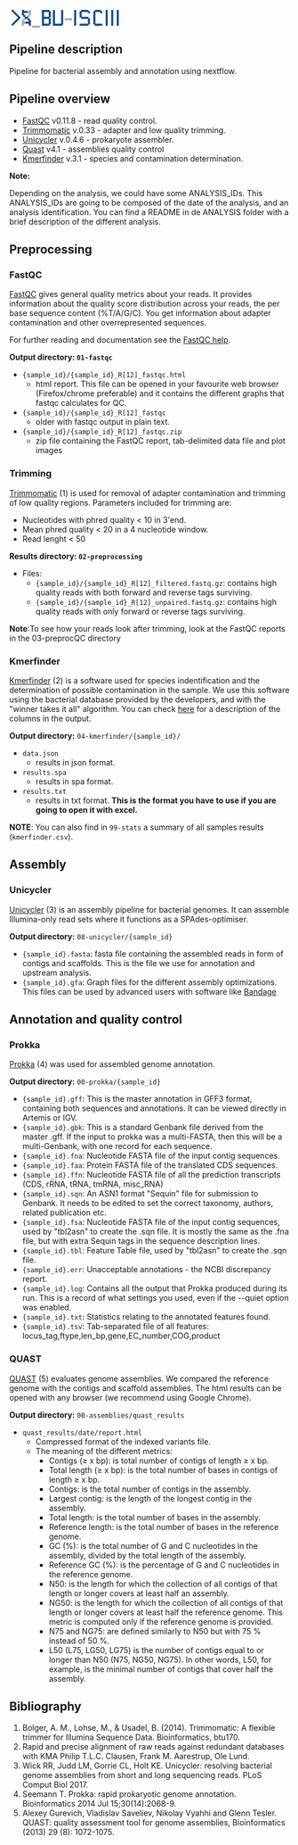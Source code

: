 <p>
<img src="./logo_bu_isciii.png" alt="logo" width="200" align="left"/>
</p>
<br>
<br>

## Pipeline description
Pipeline for bacterial assembly and annotation using nextflow.

## Pipeline overview

* [FastQC](#fastqc) v0.11.8 - read quality control.
* [Trimmomatic](#trimming) v.0.33 - adapter and low quality trimming.
* [Unicycler](#unicycler) v.0.4.6 - prokaryote assembler.
* [Quast](#quast) v4.1 - assemblies quality control
* [Kmerfinder](#kmerfinder) v.3.1 - species and contamination determination.

**Note:**

Depending on the analysis, we could have some ANALYSIS_IDs. This ANALYSIS_IDs are going to be composed of the date of the analysis, and an analysis identification. You can find a README in de ANALYSIS folder with a brief description of the different analysis.

## Preprocessing
### FastQC
[FastQC](http://www.bioinformatics.babraham.ac.uk/projects/fastqc/) gives general quality metrics about your reads. It provides information about the quality score distribution across your reads, the per base sequence content (%T/A/G/C). You get information about adapter contamination and other overrepresented sequences.

For further reading and documentation see the [FastQC help](http://www.bioinformatics.babraham.ac.uk/projects/fastqc/Help/).

**Output directory: `01-fastqc`**

* `{sample_id}/{sample_id}_R[12]_fastqc.html`
  * html report. This file can be opened in your favourite web browser (Firefox/chrome preferable) and it contains the different graphs that fastqc calculates for QC.
* `{sample_id}/{sample_id}_R[12]_fastqc`
  * older with fastqc output in plain text.
* `{sample_id}/{sample_id}_R[12]_fastqc.zip`
  * zip file containing the FastQC report, tab-delimited data file and plot images

### Trimming
[Trimmomatic](http://www.usadellab.org/cms/?page=trimmomatic) (1) is used for removal of adapter contamination and trimming of low quality regions.
Parameters included for trimming are:
-  Nucleotides with phred quality < 10 in 3'end.
-  Mean phred quality < 20 in a 4 nucleotide window.
-  Read lenght < 50

**Results directory: `02-preprocessing`**
- Files:
   - `{sample_id}/{sample_id}_R[12]_filtered.fastq.gz`: contains high quality reads with both forward and reverse tags surviving.
   - `{sample_id}/{sample_id}_R[12]_unpaired.fastq.gz`: contains high quality reads with only forward or reverse tags surviving.

 **Note**:To see how your reads look after trimming, look at the FastQC reports in the 03-preprocQC directory

### Kmerfinder
[Kmerfinder](https://cge.cbs.dtu.dk/services/KmerFinder) (2) is a software used for species indentification and the determination of possible contamination in the sample. We use this software using the bacterial database provided by the developers, and with the "winner takes it all" algorithm. You can check [here](https://cge.cbs.dtu.dk/services/KmerFinder/output.php) for a description of the columns in the output.

**Output directory:** `04-kmerfinder/{sample_id}/`

* `data.json`
  * results in json format.
* `results.spa`
  * results in spa format.
* `results.txt`
  * results in txt format. **This is the format you have to use if you are going to open it with excel.**

**NOTE**: You can also find in `99-stats` a summary of all samples results (`kmerfinder.csv`).

## Assembly
### Unicycler
[Unicycler](https://github.com/rrwick/Unicycler) (3) is an assembly pipeline for bacterial genomes. It can assemble Illumina-only read sets where it functions as a SPAdes-optimiser.

**Output directory:** `08-unicycler/{sample_id}`

* `{sample_id}.fasta`: fasta file containing the assembled reads in form of contigs and scaffolds. This is the file we use for annotation and upstream analysis.
* `{sample_id}.gfa`: Graph files for the different assembly optimizations. This files can be used by advanced users with software like [Bandage](https://github.com/rrwick/Bandage)

## Annotation and quality control
### Prokka
[Prokka](https://github.com/tseemann/prokka) (4) was used for assembled genome annotation.

**Output directory:** `00-prokka/{sample_id}`
* `{sample_id}.gff`: This is the master annotation in GFF3 format, containing both sequences and annotations. It can be viewed directly in Artemis or IGV.
* `{sample_id}.gbk`: This is a standard Genbank file derived from the master .gff. If the input to prokka was a multi-FASTA, then this will be a multi-Genbank, with one record for each sequence.
* `{sample_id}.fna`: Nucleotide FASTA file of the input contig sequences.
* `{sample_id}.faa`: Protein FASTA file of the translated CDS sequences.
* `{sample_id}.ffn`: Nucleotide FASTA file of all the prediction transcripts (CDS, rRNA, tRNA, tmRNA, misc_RNA)
* `{sample_id}.sqn`: An ASN1 format "Sequin" file for submission to Genbank. It needs to be edited to set the correct taxonomy, authors, related publication etc.
* `{sample_id}.fsa`: Nucleotide FASTA file of the input contig sequences, used by "tbl2asn" to create the .sqn file. It is mostly the same as the .fna file, but with extra Sequin tags in the sequence description lines.
* `{sample_id}.tbl`: Feature Table file, used by "tbl2asn" to create the .sqn file.
* `{sample_id}.err`: Unacceptable annotations - the NCBI discrepancy report.
* `{sample_id}.log`: Contains all the output that Prokka produced during its run. This is a record of what settings you used, even if the --quiet option was enabled.
* `{sample_id}.txt`: Statistics relating to the annotated features found.
* `{sample_id}.tsv`: Tab-separated file of all features: locus_tag,ftype,len_bp,gene,EC_number,COG,product


### QUAST
[QUAST](http://bioinf.spbau.ru/quast) (5) evaluates genome assemblies. We compared the reference genome with the contigs and scaffold assemblies. The html results can be opened with any browser (we recommend using Google Chrome).

**Output directory:** `00-assemblies/quast_results`
* `quast_results/date/report.html`
  * Compressed format of the indexed variants file.
  * The meaning of the different metrics:
    * Contigs (≥ x bp): is total number of contigs of length ≥ x bp.
    * Total length (≥ x bp): is the total number of bases in contigs of length ≥ x bp.
    * Contigs: is the total number of contigs in the assembly.
    * Largest contig: is the length of the longest contig in the assembly.
    * Total length: is the total number of bases in the assembly.
    * Reference length: is the total number of bases in the reference genome.
    * GC (%): is the total number of G and C nucleotides in the assembly, divided by the total length of the assembly.
    * Reference GC (%): is the percentage of G and C nucleotides in the reference genome.
    * N50: is the length for which the collection of all contigs of that length or longer covers at least half an assembly.
    * NG50: is the length for which the collection of all contigs of that length or longer covers at least half the reference genome. This metric is computed only if the reference genome is provided.
    * N75 and NG75: are defined similarly to N50 but with 75 % instead of 50 %.
    * L50 (L75, LG50, LG75) is the number of contigs equal to or longer than N50 (N75, NG50, NG75). In other words, L50, for example, is the minimal number of contigs that cover half the assembly.

## Bibliography
1. Bolger, A. M., Lohse, M., & Usadel, B. (2014). Trimmomatic: A flexible trimmer for Illumina Sequence Data. Bioinformatics, btu170.
2. Rapid and precise alignment of raw reads against redundant databases with KMA Philip T.L.C. Clausen, Frank M. Aarestrup, Ole Lund.
3. Wick RR, Judd LM, Gorrie CL, Holt KE. Unicycler: resolving bacterial genome assemblies from short and long sequencing reads. PLoS Comput Biol 2017.
4. Seemann T. Prokka: rapid prokaryotic genome annotation. Bioinformatics 2014 Jul 15;30(14):2068-9.
5. Alexey Gurevich, Vladislav Saveliev, Nikolay Vyahhi and Glenn Tesler. QUAST: quality assessment tool for genome assemblies, Bioinformatics (2013) 29 (8): 1072-1075.
